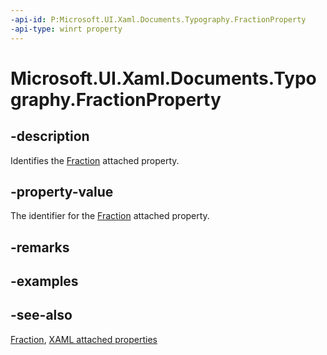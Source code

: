 ```yaml
---
-api-id: P:Microsoft.UI.Xaml.Documents.Typography.FractionProperty
-api-type: winrt property
---
```


<!-- Property syntax
public Windows.UI.Xaml.DependencyProperty FractionProperty { get; }
-->

# Microsoft.UI.Xaml.Documents.Typography.FractionProperty

## -description
Identifies the [Fraction](typography_fraction.md) attached property.

## -property-value
The identifier for the [Fraction](typography_fraction.md) attached property.

## -remarks

## -examples

## -see-also

[Fraction](typography_fraction.md), [XAML attached properties](/windows/uwp/xaml-platform/attached-properties-overview)
